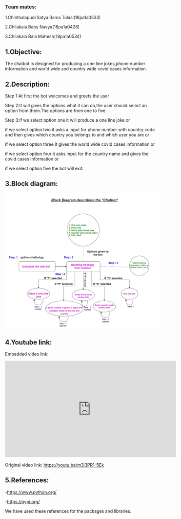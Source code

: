 <h3>Team mates:</h3>

1.Chinthalapudi Satya Rama Tulasi(18pa1a0533)

2.Chilakala Baby Navya(18pa1a0426)

3.Chilakala Bala Mahesh(19pa1a0534)

<h2>1.Objective:</h2>

The chatbot is designed for producing a one line jokes,phone number information and world wide and country wide covid cases information.

<h2>2.Description:</h2>

Step 1:At first the bot welcomes and greets the user

Step 2:It will gives the options what it can do,the user should select an option from them.The options are from one to five.

Step 3:if we select option one it will produce a one line joke or

if we select option two it asks a input for phone number with country code and then gives which country you belongs to and which user you are or

if we select option three it gives the world wide covid cases information or

if we select option four it asks input for the country name and gives the covid cases information or

if we select option five the bot will exit.

<h2>3.Block diagram:</h2>

<img src='Block diagram image.jpg'>

<h2>4.Youtube link:</h2>

Embedded video link:
<iframe width="560" height="315" src="https://www.youtube.com/embed/m3j3PR1-5Ek" frameborder="0" allow="accelerometer; autoplay; clipboard-write; encrypted-media; gyroscope; picture-in-picture" allowfullscreen></iframe>

Original video link:
https://youtu.be/m3j3PR1-5Ek

<h2>5.References:</h2>

  -https://www.python.org/
  
  -https://pypi.org/

We have used these references for the packages and libraries.
